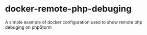 # docker-remote-php-debuging
A simple example of docker configuration used to show remote php debuging on phpStorm

